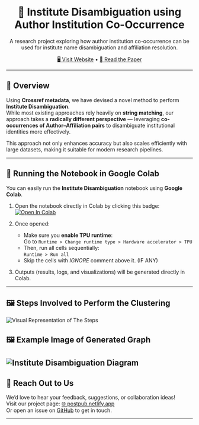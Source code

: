 <h1 align="center">🧠 Institute Disambiguation using Author Institution Co-Occurrence</h1>

<p align="center">
  A research project exploring how author institution co-occurrence can be used for institute name disambiguation and affiliation resolution.
</p>

<p align="center">
  <a target="_blank" href="https://postpub.netlify.app">🖥️ Visit Website</a> •
  <a target="_blank" href="https://zenodo.org/records/17374892?token=eyJhbGciOiJIUzUxMiJ9.eyJpZCI6IjNjMzFlOTMzLTMyNzItNDUxMC1hMmVhLTUxNTQ4NWNiMzU3ZCIsImRhdGEiOnt9LCJyYW5kb20iOiJiNDc2OGM0MzFhMTRiZTZiMDZkNDgzYjQxZDkyMGUwYyJ9.MnYh64hClrVmFeyZhpIwHPXm2StzKlD8M4nN_38rP2notCQjhAx04NQ5p6ioYHFr2TcvvBo8Tuud25UcAhwQfA">📄 Read the Paper</a>
</p>

---

## 📘 Overview

Using **Crossref metadata**, we have devised a novel method to perform **Institute Disambiguation**.  
While most existing approaches rely heavily on **string matching**, our approach takes a **radically different perspective** — leveraging **co-occurrences of Author–Affiliation pairs** to disambiguate institutional identities more effectively.

This approach not only enhances accuracy but also scales efficiently with large datasets, making it suitable for modern research pipelines.

---

## 🚀 Running the Notebook in Google Colab

You can easily run the **Institute Disambiguation** notebook using **Google Colab**.

1. Open the notebook directly in Colab by clicking this badge:  
   [![Open In Colab](https://colab.research.google.com/assets/colab-badge.svg)](YOUR_NOTEBOOK_LINK_HERE)

2. Once opened:
   - Make sure you **enable TPU runtime**:  
     Go to `Runtime > Change runtime type > Hardware accelerator > TPU`
   - Then, run all cells sequentially:  
     `Runtime > Run all`
   - Skip the cells with *IGNORE* comment above it. (IF ANY)

3. Outputs (results, logs, and visualizations) will be generated directly in Colab.

---
## 🖼️ Steps Involved to Perform the Clustering
![Visual Representation of The Steps](https://raw.githubusercontent.com/Jeet009/Institute-Disambiguation-using-Author-Institution-Co-Occurrence/refs/heads/main/steps.png)

## 🖼️ Example Image of Generated Graph

![Institute Disambiguation Diagram](https://raw.githubusercontent.com/Jeet009/Institute-Disambiguation-using-Author-Institution-Co-Occurrence/refs/heads/main/example.png)
---

## 💬 Reach Out to Us

We’d love to hear your feedback, suggestions, or collaboration ideas!  
Visit our project page: [🌐 postpub.netlify.app](https://postpub.netlify.app)  
Or open an issue on [GitHub](../../issues) to get in touch.

---

